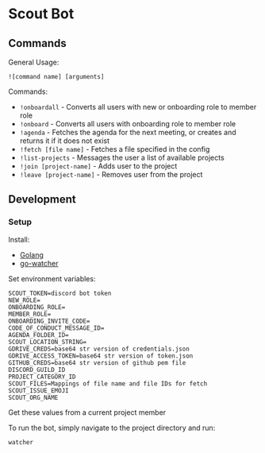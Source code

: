 # Scout Bot
## Commands
General Usage:
```
![command name] [arguments]
```
Commands:
- `!onboardall` - Converts all users with new or onboarding role to member role
- `!onboard` - Converts all users with onboarding role to member role
- `!agenda` - Fetches the agenda for the next meeting, or creates and returns it if it does not exist
- `!fetch [file name]` - Fetches a file specified in the config
- `!list-projects` - Messages the user a list of available projects
- `!join [project-name]` - Adds user to the project
- `!leave [project-name]` - Removes user from the project
## Development
### Setup
Install:
- [Golang](https://golang.org/)
- [go-watcher](https://github.com/canthefason/go-watcher)

Set environment variables:
```
SCOUT_TOKEN=discord bot token
NEW_ROLE=
ONBOARDING_ROLE=
MEMBER_ROLE=
ONBOARDING_INVITE_CODE=
CODE_OF_CONDUCT_MESSAGE_ID=
AGENDA_FOLDER_ID=
SCOUT_LOCATION_STRING=
GDRIVE_CREDS=base64 str version of credentials.json
GDRIVE_ACCESS_TOKEN=base64 str version of token.json
GITHUB_CREDS=base64 str version of github pem file
DISCORD_GUILD_ID
PROJECT_CATEGORY_ID
SCOUT_FILES=Mappings of file name and file IDs for fetch
SCOUT_ISSUE_EMOJI
SCOUT_ORG_NAME
```
Get these values from a current project member

To run the bot, simply navigate to the project directory and run:
```
watcher
```

